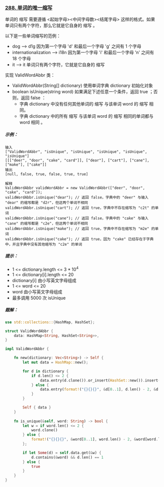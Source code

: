 ### [288. 单词的唯一缩写](https://leetcode.cn/problems/unique-word-abbreviation/)
单词的 缩写 需要遵循 <起始字母><中间字母数><结尾字母> 这样的格式。如果单词只有两个字符，那么它就是它自身的 缩写 。

以下是一些单词缩写的范例：

- dog --> d1g 因为第一个字母 'd' 和最后一个字母 'g' 之间有 1 个字母
- internationalization --> i18n 因为第一个字母 'i' 和最后一个字母 'n' 之间有 18 个字母
- it --> it 单词只有两个字符，它就是它自身的 缩写


实现 ValidWordAbbr 类：

- ValidWordAbbr(String[] dictionary) 使用单词字典 dictionary 初始化对象
- boolean isUnique(string word) 如果满足下述任意一个条件，返回 true ；否则，返回 false ：
  - 字典 dictionary 中没有任何其他单词的 缩写 与该单词 word 的 缩写 相同。
  - 字典 dictionary 中的所有 缩写 与该单词 word 的 缩写 相同的单词都与 word 相同 。


##### 示例：
```
输入
["ValidWordAbbr", "isUnique", "isUnique", "isUnique", "isUnique", "isUnique"]
[[["deer", "door", "cake", "card"]], ["dear"], ["cart"], ["cane"], ["make"], ["cake"]]
输出
[null, false, true, false, true, true]

解释
ValidWordAbbr validWordAbbr = new ValidWordAbbr(["deer", "door", "cake", "card"]);
validWordAbbr.isUnique("dear"); // 返回 false，字典中的 "deer" 与输入 "dear" 的缩写都是 "d2r"，但这两个单词不相同
validWordAbbr.isUnique("cart"); // 返回 true，字典中不存在缩写为 "c2t" 的单词
validWordAbbr.isUnique("cane"); // 返回 false，字典中的 "cake" 与输入 "cane" 的缩写都是 "c2e"，但这两个单词不相同
validWordAbbr.isUnique("make"); // 返回 true，字典中不存在缩写为 "m2e" 的单词
validWordAbbr.isUnique("cake"); // 返回 true，因为 "cake" 已经存在于字典中，并且字典中没有其他缩写为 "c2e" 的单词
```

##### 提示：
- 1 <= dictionary.length <= 3 * 10<sup>4</sup>
- 1 <= dictionary[i].length <= 20
- dictionary[i] 由小写英文字母组成
- 1 <= word <= 20
- word 由小写英文字母组成
- 最多调用 5000 次 isUnique

##### 题解：
```rust
use std::collections::{HashMap, HashSet};

struct ValidWordAbbr {
    data: HashMap<String, HashSet<String>>,
}

impl ValidWordAbbr {

    fn new(dictionary: Vec<String>) -> Self {
        let mut data = HashMap::new();

        for d in dictionary {
            if d.len() <= 2 {
                data.entry(d.clone()).or_insert(HashSet::new()).insert(d);
            } else {
                data.entry(format!("{}{}{}", &d[0..1], d.len() - 2, &d[d.len()-1..])).or_insert(HashSet::new()).insert(d);
            }
        }

        Self { data }
    }
    
    fn is_unique(&self, word: String) -> bool {
        let w = if word.len() <= 2 {
            word.clone()
        } else {
            format!("{}{}{}", &word[0..1], word.len() - 2, &word[word.len()-1..])
        };

        if let Some(d) = self.data.get(&w) {
            d.contains(&word) && d.len() == 1
        } else {
            true
        }
    }
}

```
